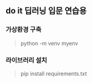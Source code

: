 ## do it 딥러닝 입문 연습용

### 가상환경 구축
> python -m venv myenv

### 라이브러리 설치
> pip install requirements.txt
